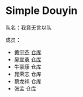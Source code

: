 # Simple Douyin

队名：我竟无言以队

成员：
- [黄宇杰](https://github.com/Huang-Yujie) [仓库](https://github.com/Huang-Yujie/simple-douyin)
- [吴宣勇](https://github.com/wu5625520) [仓库](https://github.com/wu5625520/simple-douyin)
- 牛豪康 仓库
- 晁荣志 仓库
- 蔡龙祥 仓库
- 张孟 仓库